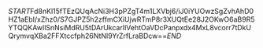 $START$Fd8nKl15fTEzQUqAcNi3H3pPZgT4m1LXVbj6/iJ0iYUOwzSgZvhAhD0HZ1aEbI/xZhz0/S7GJPZ5h2zffmCXiUjwRTmP8r3XUQtEe28J2OKwO6aB9R5YTQQKAwIlSnNsiMdRU5tDArUkcarIlVehtOaVDcPanpxdx4MxL8vcorr7tDkUQrymvqXBa2FFXtccfph26NtNI9YrZrfLraBDcw==$END$